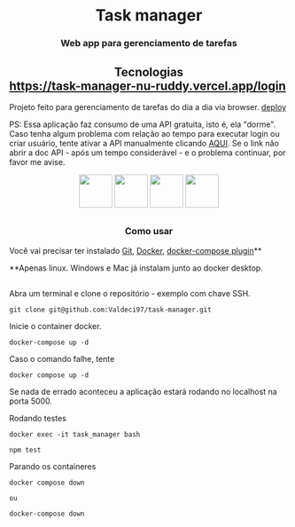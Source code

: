 # <div align="center">Task manager</div>

### <div align="center">Web app para gerenciamento de tarefas</div>


## <div align="center">Tecnologias</div> https://task-manager-nu-ruddy.vercel.app/login
Projeto feito para gerenciamento de tarefas do dia a dia via browser. [deploy](https://task-manager-valdeci97.vercel.app)

PS: Essa aplicação faz consumo de uma API gratuita, isto é, ela "dorme". Caso tenha algum problema com relação ao tempo para executar login ou criar usuário, tente ativar a API manualmente clicando [AQUI](https://todo-api-dev.onrender.com/api-docs). Se o link não abrir a doc API - após um tempo considerável - e o problema continuar, por favor me avise.

<div align="center">
  <img src="https://cdn.jsdelivr.net/gh/devicons/devicon/icons/react/react-original-wordmark.svg" width="60px" />
  <img src="https://cdn.jsdelivr.net/gh/devicons/devicon/icons/docker/docker-original-wordmark.svg" width="60px" />
  <img src="https://cdn.jsdelivr.net/gh/devicons/devicon/icons/typescript/typescript-original.svg" width="60px" />
  <img src="https://cdn.jsdelivr.net/gh/devicons/devicon/icons/jest/jest-plain.svg" width="60px" />
</div>

##

### <div align="center">Como usar</div>

Você vai precisar ter instalado [Git](https://git-scm.com/), [Docker](https://docs.docker.com/engine/install/), [docker-compose plugin](https://docs.docker.com/compose/install/)\*\*

\*\*Apenas linux. Windows e Mac já instalam junto ao docker desktop.

##

Abra um terminal e clone o repositório - exemplo com chave SSH.
```
git clone git@github.com:Valdeci97/task-manager.git
```

Inicie o container docker.

```
docker-compose up -d
```

Caso o comando falhe, tente

```
docker compose up -d
```

Se nada de errado aconteceu a aplicação estará rodando no localhost na porta 5000.

Rodando testes

```
docker exec -it task_manager bash

npm test
```

Parando os containeres

```
docker compose down

ou

docker-compose down
```

